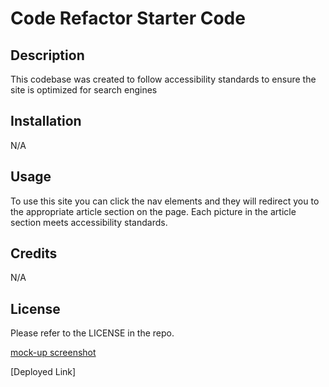 # Code Refactor Starter Code

## Description

This codebase was created to follow accessibility standards to ensure the site is optimized for search engines

## Installation

N/A

## Usage

To use this site you can click the nav elements and they will redirect you to the appropriate article section on the page.  Each picture in the article section meets accessibility standards.


## Credits

N/A

## License

Please refer to the LICENSE in the repo.


[mock-up screenshot](https://github.com/smcgarr13/module-1-challenge/commit/031a3b71ba034fd162c96f751e1570a6087bff8c#diff-135eabebdbeeb9d38c70fcbc534967be3b5eaf1ba415998beec81ae9603980a4 "mock-up of site")

[Deployed Link] 
